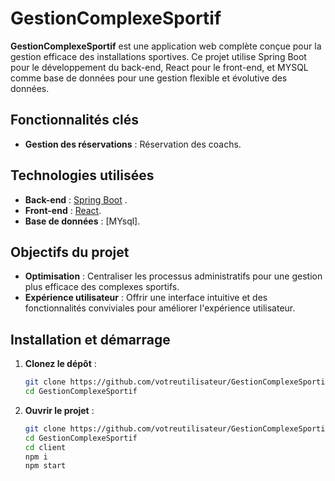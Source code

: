 # GestionComplexeSportif

**GestionComplexeSportif** est une application web complète conçue pour la gestion efficace des installations sportives. Ce projet utilise Spring Boot pour le développement du back-end, React pour le front-end, et MYSQL comme base de données pour une gestion flexible et évolutive des données.

## Fonctionnalités clés
- **Gestion des réservations** : Réservation des coachs.

## Technologies utilisées
- **Back-end** : [Spring Boot](https://spring.io/projects/spring-boot) .
- **Front-end** : [React](https://reactjs.org/).
- **Base de données** : [MYsql].

## Objectifs du projet
- **Optimisation** : Centraliser les processus administratifs pour une gestion plus efficace des complexes sportifs.
- **Expérience utilisateur** : Offrir une interface intuitive et des fonctionnalités conviviales pour améliorer l'expérience utilisateur.

## Installation et démarrage
1. **Clonez le dépôt** :
   ```bash
   git clone https://github.com/votreutilisateur/GestionComplexeSportif.git
   cd GestionComplexeSportif
   

1. **Ouvrir le projet** :
   ```bash
   git clone https://github.com/votreutilisateur/GestionComplexeSportif.git
   cd GestionComplexeSportif
   cd client
   npm i
   npm start
